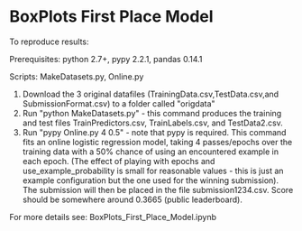 
BoxPlots First Place Model
==========================

To reproduce results:

Prerequisites: python 2.7+, pypy 2.2.1, pandas 0.14.1

Scripts: MakeDatasets.py, Online.py

1.  Download the 3 original datafiles (TrainingData.csv,TestData.csv,and SubmissionFormat.csv) to a folder called "origdata"
2.  Run "python MakeDatasets.py" - this command produces the training and test files TrainPredictors.csv, TrainLabels.csv, and TestData2.csv.
3.  Run "pypy Online.py 4 0.5" - note that pypy is required. This command fits an online logistic regression model, taking 4 passes/epochs over the training data with a 50% chance of using an encountered example in each epoch. (The effect of playing with epochs and use_example_probability is small for reasonable values - this is just an example configuration but the one used for the winning submission).
The submission will then be placed in the file submission1234.csv. Score should be somewhere around 0.3665 (public leaderboard).

For more details see: BoxPlots_First_Place_Model.ipynb



